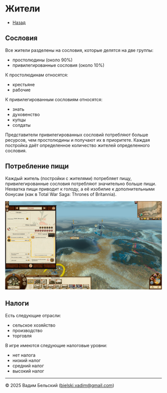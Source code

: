 # Жители

- [Назад](../README.md)

## Сословия

Все жители разделены на сословия, которые делятся на две группы:
- простолюдины (около 90%)
- привилегированные сословия (около 10%)

К простолюдинам относятся:
- крестьяне
- рабочие

К привилегированным сословиям относятся:
- знать
- духовенство
- купцы
- солдаты

Представители привилегированных сословий потребляют больше ресурсов, чем простолюдины и получают их в приоритете. Каждая постройка даёт определенное количество жителей определенного сословия.

## Потребление пищи

Каждый житель (постройки с жителями) потребляет пищу, привилегированные сословия потребляют значительно больше пищи. Нехватка пищи приводит к голоду, а её изобилие к дополнительными бонусам (как  в Total War Saga: Thrones of Britannia).

![](../Images/TW_Shogun2_PublicOreder.png)

## Налоги

Есть следующие отрасли:
- сельское хозяйство
- производство
- торговля

В игре имеются следующие налоговые уровни:
- нет налога
- низкий налог
- средний налог
- высокий налог

---
© 2025 Вадим Бельский (bielski.vadim@gmail.com)